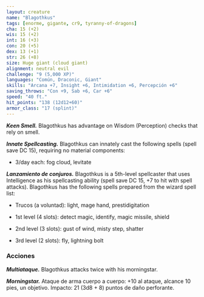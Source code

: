 ```yaml
---
layout: creature
name: "Blagothkus"
tags: [enorme, gigante, cr9, tyranny-of-dragons]
cha: 15 (+2)
wis: 15 (+2)
int: 16 (+3)
con: 20 (+5)
dex: 13 (+1)
str: 26 (+8)
size: Huge giant (cloud giant)
alignment: neutral evil
challenge: "9 (5,000 XP)"
languages: "Común, Draconic, Giant"
skills: "Arcana +7, Insight +6, Intimidation +6, Percepción +6"
saving_throws: "Con +9, Sab +6, Car +6"
speed: "40 ft."
hit_points: "138 (12d12+60)"
armor_class: "17 (splint)"
---
```


***Keen Smell.*** Blagothkus has advantage on Wisdom (Perception) checks that rely on smell.

***Innate Spellcasting.*** Blagothkus can innately cast the following spells (spell save DC 15), requiring no material components:

* 3/day each: fog cloud, levitate

***Lanzamiento de conjuros.*** Blagothkus is a 5th-level spellcaster that uses Intelligence as his spellcasting ability (spell save DC 15, +7 to hit with spell attacks). Blagothkus has the following spells prepared from the wizard spell list:

* Trucos (a voluntad): light, mage hand, prestidigitation

* 1st level (4 slots): detect magic, identify, magic missile, shield

* 2nd level (3 slots): gust of wind, misty step, shatter

* 3rd level (2 slots): fly, lightning bolt

### Acciones

***Multiataque.*** Blagothkus attacks twice with his morningstar.

***Morningstar.*** Ataque de arma cuerpo a cuerpo: +10 al ataque, alcance 10 pies, un objetivo. Impacto: 21 (3d8 + 8) puntos de daño perforante.
